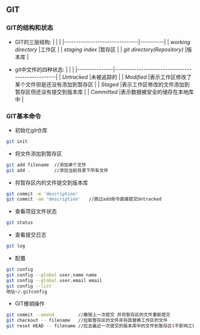 ## GIT
### GIT的结构和状态

* GIT的三层结构:
 |                               |          |
 |-------------------------------|----------|
 | *working directory*           |工作区    |
 | *staging index*               |暂存区    |
 | *git directory(Repository)*   |版本库    |

* git中文件的四种状态:
 |               |                                                 |
 |---------------|-------------------------------------------------|
 | *Untracked*   |未被追踪的                                        |
 | *Modified*    |表示工作区修改了某个文件但是还没有添加到暂存区       |
 | *Staged*      |表示工作区修改的文件添加到暂存区但还没有提交到版本库  |
 | *Committed*   |表示数据被安全的储存在本地库中                      |


### GIT基本命令

*  初始化git仓库
```sh
git init
```

*  将文件添加到暂存区
```sh
git add filename  //添加单个文件
git add .         //添加当前目录下所有文件
```

*  将暂存区内的文件提交到版本库
```sh
git commit -m 'description'
git commit -am 'description'   //跳过add命令直接提交Untracked
```

*  查看项目文件状态
```sh
git status
```

*  查看提交日志
```sh
git log
```

*  配置
```sh
git config
git config --global user.name name
git config --global user.email email
git config --list
地址~/.gitconfig
```

* GIT撤销操作
```sh
git commit --amend         //撤销上一次提交 并将暂存区的文件重新提交
git checkout -- filename   //拉取暂存区的文件并将其替换工作区的文件
git reset HEAD -- filename //拉去最近一次提交的版本库中的文件到暂存区(不影响工作区)
```
